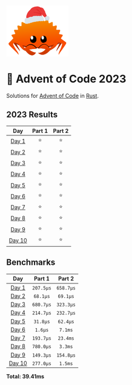 <img src="./.assets/christmas_ferris.png" width="164">

# 🎄 Advent of Code 2023

Solutions for [Advent of Code](https://adventofcode.com/) in [Rust](https://www.rust-lang.org/).

<!--- advent_readme_stars table --->
## 2023 Results

| Day | Part 1 | Part 2 |
| :---: | :---: | :---: |
| [Day 1](https://adventofcode.com/2023/day/1) | ⭐ | ⭐ |
| [Day 2](https://adventofcode.com/2023/day/2) | ⭐ | ⭐ |
| [Day 3](https://adventofcode.com/2023/day/3) | ⭐ | ⭐ |
| [Day 4](https://adventofcode.com/2023/day/4) | ⭐ | ⭐ |
| [Day 5](https://adventofcode.com/2023/day/5) | ⭐ | ⭐ |
| [Day 6](https://adventofcode.com/2023/day/6) | ⭐ | ⭐ |
| [Day 7](https://adventofcode.com/2023/day/7) | ⭐ | ⭐ |
| [Day 8](https://adventofcode.com/2023/day/8) | ⭐ | ⭐ |
| [Day 9](https://adventofcode.com/2023/day/9) | ⭐ | ⭐ |
| [Day 10](https://adventofcode.com/2023/day/10) | ⭐ | ⭐ |
<!--- advent_readme_stars table --->

<!--- benchmarking table --->
## Benchmarks

| Day | Part 1 | Part 2 |
| :---: | :---: | :---:  |
| [Day 1](./src/bin/01.rs) | `207.5µs` | `658.7µs` |
| [Day 2](./src/bin/02.rs) | `68.1µs` | `69.1µs` |
| [Day 3](./src/bin/03.rs) | `680.7µs` | `323.3µs` |
| [Day 4](./src/bin/04.rs) | `214.7µs` | `232.7µs` |
| [Day 5](./src/bin/05.rs) | `31.8µs` | `62.4µs` |
| [Day 6](./src/bin/06.rs) | `1.6µs` | `7.1ms` |
| [Day 7](./src/bin/07.rs) | `193.7µs` | `23.4ms` |
| [Day 8](./src/bin/08.rs) | `780.0µs` | `3.3ms` |
| [Day 9](./src/bin/09.rs) | `149.3µs` | `154.8µs` |
| [Day 10](./src/bin/10.rs) | `277.0µs` | `1.5ms` |

**Total: 39.41ms**
<!--- benchmarking table --->
